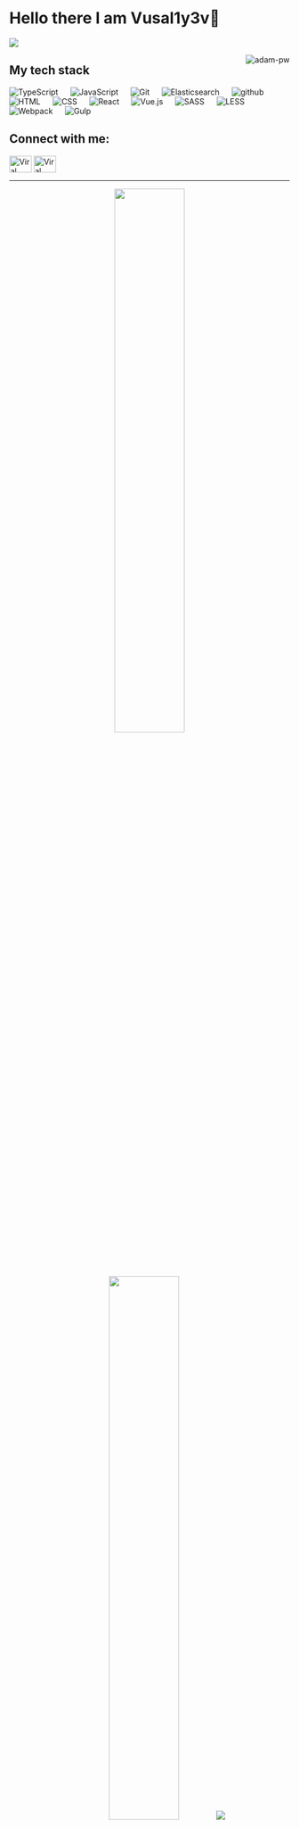 # Hello there I am Vusal1y3v👋

![](https://github.com/halfrost/halfrost/blob/master/icons/header_.png)


<p><img align="right" src="https://github.com/Adam-pw/Adam-pw/blob/main/animation_500_kxa883sd.gif" alt="adam-pw" /></p>

## My tech stack

<p align="left"> 

  <a> 
    <img alt="TypeScript" src="https://img.shields.io/badge/-TypeScript-blue?logo=Typescript&logoColor=black">
  </a> 
  &emsp;
  <a> 
     <img alt="JavaScript" src="https://img.shields.io/badge/JavaScript%20-%23F7DF1E.svg?logo=javascript&logoColor=black">
   </a>
  &emsp;
  <a>
    <img alt="Git" src="https://img.shields.io/badge/-git-red?logo=git&logoColor=white"/>
  </a>
  &emsp; 
  <a> 
    <img alt="Elasticsearch" src="https://img.shields.io/badge/-ElasticSearch-brightgreen?logo=elasticsearch&logoColor=white">
  </a> 
  &emsp;
  <a> 
    <img alt="github" src="https://img.shields.io/badge/-GitHub-black?logo=github&logoColor=white">
  </a>
  &emsp;
  <a> 
    <img alt="HTML" src="https://img.shields.io/badge/-HTML5-orange?logo=html5&logoColor=white">
  </a> 
  &emsp;
  <a> 
    <img alt="CSS" src="https://img.shields.io/badge/-CSS3-blue?logo=css3&logoColor=white">
  </a> 
  &emsp;
  <a> 
    <img alt="React" src="https://img.shields.io/badge/-React-blue?logo=react&logoColor=white">
  </a> 
  &emsp;
  <a> 
    <img alt="Vue.js" src="https://img.shields.io/badge/-Vue.js-green?logo=vue.js&logoColor=white">
  </a> 
  &emsp;
  <a> 
    <img alt="SASS" src="https://img.shields.io/badge/-SASS-pink?logo=sass&logoColor=white">
  </a> 
  &emsp;
  <a> 
    <img alt="LESS" src="https://img.shields.io/badge/-LESS-blue?logo=less&logoColor=white">
  </a> 
  &emsp;
  <a> 
    <img alt="Webpack" src="https://img.shields.io/badge/-Webpack-blue?logo=webpack&logoColor=white">
  </a> 
  &emsp;
  <a> 
    <img alt="Gulp" src="https://img.shields.io/badge/-Gulp-red?logo=gulp&logoColor=white">
  </a> 
  &emsp;
</p>


## Connect with me:
<p align="left">
  <a href="https://www.linkedin.com/in/vüsal-%C9%99liyev-63ba7b272/" target="blank"><img align="center"
      src="https://raw.githubusercontent.com/rahuldkjain/github-profile-readme-generator/master/src/images/icons/Social/linked-in-alt.svg"
      alt="Viral Bhadeshiya" height="30" width="40" /></a>
  <a href="https://instagram.com/vusal1yev?igshid=YmMyMTA2M2Y=" target="blank"><img align="center"
      src="https://raw.githubusercontent.com/rahuldkjain/github-profile-readme-generator/master/src/images/icons/Social/instagram.svg"
      alt="Viral Bhadeshiya" height="30" width="40" /></a>
</p>

-----
<p align="center">
  <img height="50%" width="auto" src ="https://github-readme-stats.vercel.app/api?username=vusal1y3v&show_icons=true&count_private=true&theme=darcula&hide_border=true&hide=issues,contribs&bg_color=00000000">
  <img height="50%" width="auto" src ="https://github-readme-stats.vercel.app/api/top-langs/?username=vusal1y3v&layout=compact&hide_border=true&theme=darcula&bg_color=00000000&langs_count=6&hide=jupyter%20notebook,tex,css,php">
  <img src ="https://github-readme-streak-stats.herokuapp.com?user=vusal1y3v&theme=darcula&hide_border=true&background=FFFFFF00">
  <br>
  <br>
 </p>
